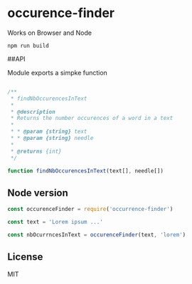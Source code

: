 # occurence-finder

Works on Browser and Node

```
npm run build
```

##API

Module exports a simpke function

```javascript

/**
 * findNbOccurencesInText
 *
 * @description
 * Returns the number occurences of a word in a text
 *
 * * @param {string} text
 * * @param {string} needle
 *
 * @returns {int}
 */

function findNbOccurencesInText(text[], needle[])

```

## Node version

```javascript
const occurenceFinder = require('occurrence-finder')

const text = 'Lorem ipsum ...'

const nbOcurrncesInText = occurenceFinder(text, 'lorem')
```

## License

MIT
